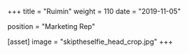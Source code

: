 +++
title = "Ruimin"
weight = 110
date = "2019-11-05"

position = "Marketing Rep"

[asset]
    image = "skiptheselfie_head_crop.jpg"
+++
